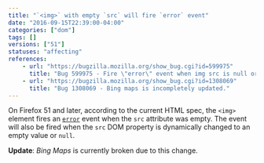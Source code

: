```yaml
---
title: "`<img>` with empty `src` will fire `error` event"
date: "2016-09-15T22:39:00-04:00"
categories: ["dom"]
tags: []
versions: ["51"]
statuses: "affecting"
references:
    - url: "https://bugzilla.mozilla.org/show_bug.cgi?id=599975"
      title: "Bug 599975 - Fire \"error\" event when img src is null or empty"
    - url: "https://bugzilla.mozilla.org/show_bug.cgi?id=1308069"
      title: "Bug 1308069 - Bing maps is incompletely updated."
---
```

On Firefox 51 and later, according to the current HTML spec, the `<img>` element fires an [`error`](https://developer.mozilla.org/docs/Web/Events/error) event when the `src` attribute was empty. The event will also be fired when the `src` DOM property is dynamically changed to an empty value or `null`.

**Update**: *Bing Maps* is currently broken due to this change.
